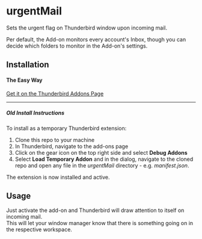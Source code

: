 # urgentMail

Sets the urgent flag on Thunderbird window upon incoming mail.

Per default, the Add-on monitors every account's Inbox, though you can decide which folders to monitor in the Add-on's settings.


## Installation

#### The Easy Way
 
[Get it on the Thunderbird Addons Page](https://addons.thunderbird.net/en-GB/thunderbird/addon/urgentmail/)

---

##### Old Install Instructions

To install as a temporary Thunderbird extension:

1. Clone this repo to your machine
2. In Thunderbird, navigate to the add-ons page
3. Click on the gear icon on the top right side and select __Debug Addons__
4. Select __Load Temporary Addon__ and in the dialog, navigate to the cloned repo and open any file in the _urgentMail_ directory - e.g. _manifest.json_.

The extension is now installed and active.

## Usage

Just activate the add-on and Thunderbird will draw attention to itself on incoming mail.  
This will let your window manager know that there is something going on in the respective workspace.

